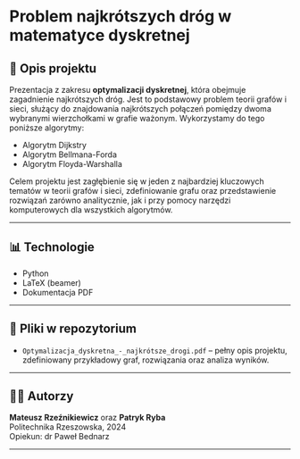 # Problem najkrótszych dróg w matematyce dyskretnej

## 📌 Opis projektu

Prezentacja z zakresu **optymalizacji dyskretnej**, która obejmuje zagadnienie najkrótszych dróg. Jest to podstawowy problem teorii grafów i sieci, służący do znajdowania najkrótszych połączeń pomiędzy dwoma wybranymi wierzchołkami w grafie ważonym. Wykorzystamy do tego poniższe algorytmy:
- Algorytm Dijkstry
- Algorytm Bellmana-Forda
- Algorytm Floyda-Warshalla


Celem projektu jest zagłębienie się w jeden z najbardziej kluczowych tematów w teorii grafów i sieci, zdefiniowanie grafu oraz przedstawienie rozwiązań zarówno analitycznie, jak i przy pomocy narzędzi komputerowych dla wszystkich algorytmów.

---

## 📊 Technologie

- Python
- LaTeX (beamer)
- Dokumentacja PDF

---

## 📁 Pliki w repozytorium

- `Optymalizacja_dyskretna_-_najkrótsze_drogi.pdf` – pełny opis projektu, zdefiniowany przykładowy graf, rozwiązania oraz analiza wyników.

---

## 👨‍💻 Autorzy

**Mateusz Rzeźnikiewicz** oraz **Patryk Ryba**    
Politechnika Rzeszowska, 2024  
Opiekun: dr Paweł Bednarz

---

